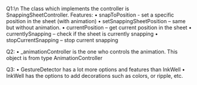 Q1:\n
The class which implements the controller is SnappingSheetController.
Features:
•	snapToPosition - set a specific position in the sheet (with animation)
•	setSnappingSheetPosition – same but without animation.
•	currentPosition – get current position in the sheet
•	currentlySnapping – check if the sheet is currently snapping
•	stopCurrentSnapping – stop current snapping

Q2:
•	_animationController is the one who controls the animation. This object is from type AnimationController

Q3:
•	GestureDetector has a lot more options and features than InkWell
•	InkWell has the options to add decorations such as colors, or ripple, etc.
